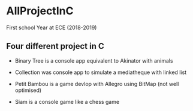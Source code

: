# AllProjectInC
First school Year at ECE (2018-2019)

## Four different project in C

- Binary Tree is a console app equivalent to Akinator with animals

- Collection was console app to simulate a mediatheque with linked list

- Petit Bambou is a game devlop with Allegro using BitMap (not well optimised)

- Siam is a console game like a chess game
